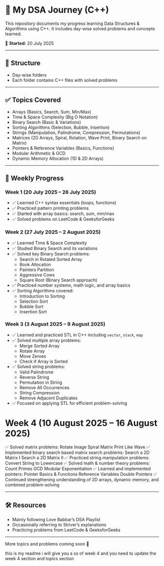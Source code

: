 # 🧠 My DSA Journey (C++)

This repository documents my progress learning Data Structures & Algorithms using C++. It includes day-wise solved problems and concepts learned.

📅 **Started:** 20 July 2025

---

## 📌 Structure
- Day-wise folders  
- Each folder contains C++ files with solved problems

---

## ✅ Topics Covered
- Arrays (Basics, Search, Sum, Min/Max)  
- Time & Space Complexity (Big O Notation)  
- Binary Search (Basic & Variations)  
- Sorting Algorithms (Selection, Bubble, Insertion)  
- Strings (Manipulation, Palindrome, Compression, Permutations)  
- Matrices (2D Arrays, Spiral, Rotation, Wave Print, Binary Search on Matrix)  
- Pointers & Reference Variables (Basics, Functions)  
- Modular Arithmetic & GCD  
- Dynamic Memory Allocation (1D & 2D Arrays)

---

## 📅 Weekly Progress

### Week 1 (20 July 2025 – 26 July 2025)
- ✅ Learned C++ syntax essentials (loops, functions)  
- ✅ Practiced pattern printing problems  
- ✅ Started with array basics: search, sum, min/max  
- ✅ Solved problems on LeetCode & GeeksforGeeks  

### Week 2 (27 July 2025 – 2 August 2025)
- ✅ Learned Time & Space Complexity  
- ✅ Studied Binary Search and its variations  
- ✅ Solved key Binary Search problems:  
  - Search in Rotated Sorted Array  
  - Book Allocation  
  - Painters Partition  
  - Aggressive Cows  
  - Square Root (Binary Search approach)  
- ✅ Practiced number systems, math logic, and array basics  
- ✅ Sorting Algorithms covered:  
  - Introduction to Sorting  
  - Selection Sort  
  - Bubble Sort  
  - Insertion Sort  

### Week 3 (3 August 2025 – 9 August 2025)
- ✅ Learned and practiced STL in C++ including `vector`, `stack`, `map`  
- ✅ Solved multiple array problems:  
  - Merge Sorted Array  
  - Rotate Array  
  - Move Zeroes  
  - Check if Array is Sorted  
- ✅ Solved string problems:  
  - Valid Palindrome  
  - Reverse String  
  - Permutation in String  
  - Remove All Occurrences  
  - String Compression  
  - Remove Adjacent Duplicates  
- ✅ Focused on applying STL for efficient problem-solving  

# Week 4 (10 August 2025 – 16 August 2025)
✅ Solved matrix problems:
Rotate Image
Spiral Matrix
Print Like Wave
✅ Implemented binary search based matrix search problems:
Search a 2D Matrix I
Search a 2D Matrix II
✅ Practiced string manipulation problems:
Convert String to Lowercase
✅ Solved math & number theory problems:
Count Primes
GCD
Modular Exponentiation
✅ Learned and implemented pointers:
Pointer Basics & Functions
Reference Variables
Double Pointers
✅ Continued strengthening understanding of 2D arrays, dynamic memory, and combined problem-solving
 

---

## 🛠️ Resources
- Mainly following Love Babbar’s DSA Playlist  
- Occasionally referring to Striver’s explanations  
- Practicing problems from LeetCode & GeeksforGeeks  

---

More topics and problems coming soon 🚀

this is my readme i will give you a ss of week 4 and you need to update the week 4 section and topics section 